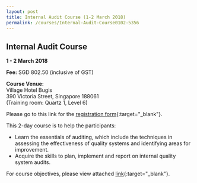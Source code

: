 ```yaml
---
layout: post
title: Internal Audit Course (1-2 March 2018)
permalink: /courses/Internal-Audit-Course0102-5356
---
```

## Internal Audit Course
**1 - 2 March 2018**

**Fee:** SGD 802.50 (inclusive of GST) 
 
**Course Venue:**  
Village Hotel Bugis  
390 Victoria Street, Singapore 188061  
(Training room: Quartz 1, Level 6)
 
Please go to this link for the [registration form](/files/registration-forms/Registration-form-(LM-and-IA-Feb-and-Mar-2018).docx){:target="_blank"}.
 
This 2-day course is to help the participants:
* Learn the essentials of auditing, which include the techniques in assessing the effectiveness of quality systems and identifying areas for improvement.
* Acquire the skills to plan, implement and report on internal quality system audits.
 
For course objectives, please view attached [link](/files/training/Internal-Audit-Course.pdf){:target="_blank"}.
